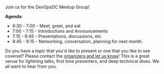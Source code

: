 Join us for the DevOpsDC Meetup Group!

**Agenda**:

* 6:30 - 7:00 - Meet, greet, and eat
* 7:00 - 7:15 - Introductions and Announcements
* 7:15 - 8:45 - Presentations, discussions, etc.
* 8:45 - 9:15 - Networking, conversation, planning for next month.

Do you have a topic that you'd like to present or one that you like to see 
covered?  Please contact the 
[organizers and let us know](http://www.meetup.com/DevOpsDC/suggestion/)!  This 
is a great venue for lightning talks, first time presenters, and deep technical 
dives.  We all want to hear from you.